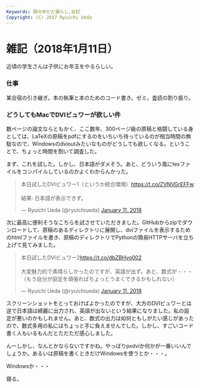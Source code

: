 ```yaml
---
Keywords: 頭の中だだ漏らし,日記
Copyright: (C) 2017 Ryuichi Ueda
---
```


# 雑記（2018年1月11日）

近頃の学生さんは子供にお年玉をやるらしい。

### 仕事

某合宿の引き継ぎ。本の執筆と本のためのコード書き。ゼミ。査読の割り振り。

### どうしてもMacでDVIビュワーが欲しい件

数ページの論文ならともかく、ここ数年、300ページ級の原稿と格闘している身としては、LaTeXの原稿をpdfにするのをいちいち待っているのが相当時間の無駄なので、Windowsのdvioutみたいなものがどうしても欲しくなる。ということで、ちょっと時間を割いて調査した。

まず、これを試した。しかし、日本語がダメそう。あと、どういう風にtexファイルをコンパイルしているのかよくわからんかった。

<blockquote class="twitter-tweet" data-partner="tweetdeck"><p lang="ja" dir="ltr">本日試したDVIビュワー1（というか統合環境）<a href="https://t.co/ZVNVGrEFFw">https://t.co/ZVNVGrEFFw</a><br><br>結果: 日本語が表示できず。</p>&mdash; Ryuichi Ueda (@ryuichiueda) <a href="https://twitter.com/ryuichiueda/status/951467349894348802?ref_src=twsrc%5Etfw">January 11, 2018</a></blockquote>
<script async src="https://platform.twitter.com/widgets.js" charset="utf-8"></script>

次に最高に便利そうなこちらを試させていただきました。GitHubからzipでダウンロードして、原稿のあるディレクトリに展開し、dviファイルを表示するためのhtmlファイルを書き、原稿のディレクトリでPythonの簡易HTTPサーバを立ち上げて見てみました。

<blockquote class="twitter-tweet" data-partner="tweetdeck"><p lang="ja" dir="ltr">本日試したDVIビュワー2<a href="https://t.co/dbZBHvo002">https://t.co/dbZBHvo002</a><br><br>大変魅力的で素晴らしかったのですが、英語が出ず。あと、数式が・・・（もう自分が設定を頑張ればちょっとうまくできるかもしれない）</p>&mdash; Ryuichi Ueda (@ryuichiueda) <a href="https://twitter.com/ryuichiueda/status/951468022148902913?ref_src=twsrc%5Etfw">January 11, 2018</a></blockquote>
<script async src="https://platform.twitter.com/widgets.js" charset="utf-8"></script>



スクリーンショットをとっておけばよかったのですが、大方のDVIビュワーとは逆で日本語は綺麗に出力され、英語が出ないという結果になりました。私の設定が悪いのかもしれません。あと、数式の出力は如何ともしがたい感じがあったので、数式多用の私にはちょっと手に負えませんでした。しかし、すごいコード書く人もいるもんだとただただ感心しました。

んーしかし、なんとかならないですかね。やっぱりpxdviか何かが一番いいんでしょうか。あるいは原稿を書くときだけWindowsを使うとか・・・。

Windowsか・・・


寝る。
